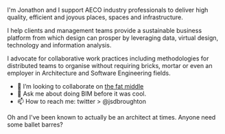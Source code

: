 I'm Jonathon and I support AECO industry professionals to deliver high quality, efficient and joyous places, spaces and infrastructure.

I help clients and management teams provide a sustainable business platform from which design can prosper by leveraging data, virtual design, technology and information analysis.

I advocate for collaborative work practices including methodologies for distributed teams to organise without requiring bricks, mortar or even an employer in Architecture and Software Engineering fields.

- 👯 I’m looking to collaborate on [the fat middle](https://www.danieldavis.com/cads-boring-future/)
- 💬 Ask me about doing BIM before it was cool.
- 📫 How to reach me: twitter > @jsdbroughton

Oh and I've been known to actually be an architect at times. Anyone need some ballet barres?
 
<!--
**jsdbroughton/jsdbroughton** is a ✨ _special_ ✨ repository because its `README.md` (this file) appears on your GitHub profile.

Here are some ideas to get you started:

- 🔭 I’m currently working on ...
- 🌱 I’m currently learning ...
- 👯 I’m looking to collaborate on ...
- 🤔 I’m looking for help with ...
- 💬 Ask me about ...
- 📫 How to reach me: ...
- 😄 Pronouns: ...
- ⚡ Fun fact: ...
-->
